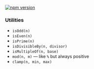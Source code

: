 [![npm version](https://img.shields.io/npm/v/@yourname/is-odd)](https://www.npmjs.com/package/@yourname/is-odd)

### Utilities

- `isOdd(n)`
- `isEven(n)`
- `isPrime(n)`
- `isDivisibleBy(n, divisor)`
- `isMultipleOf(n, base)`
- `mod(n, m)` — like `%` but always positive
- `clamp(n, min, max)`
